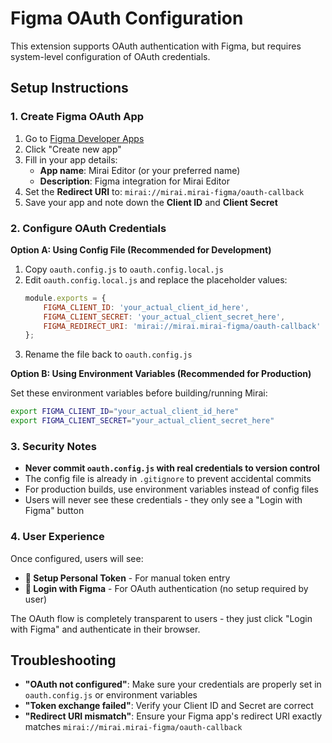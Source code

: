# Figma OAuth Configuration

This extension supports OAuth authentication with Figma, but requires system-level configuration of OAuth credentials.

## Setup Instructions

### 1. Create Figma OAuth App

1. Go to [Figma Developer Apps](https://www.figma.com/developers/apps)
2. Click "Create new app"
3. Fill in your app details:
   - **App name**: Mirai Editor (or your preferred name)
   - **Description**: Figma integration for Mirai Editor
4. Set the **Redirect URI** to: `mirai://mirai.mirai-figma/oauth-callback`
5. Save your app and note down the **Client ID** and **Client Secret**

### 2. Configure OAuth Credentials

**Option A: Using Config File (Recommended for Development)**

1. Copy `oauth.config.js` to `oauth.config.local.js`
2. Edit `oauth.config.local.js` and replace the placeholder values:
   ```javascript
   module.exports = {
       FIGMA_CLIENT_ID: 'your_actual_client_id_here',
       FIGMA_CLIENT_SECRET: 'your_actual_client_secret_here',
       FIGMA_REDIRECT_URI: 'mirai://mirai.mirai-figma/oauth-callback'
   };
   ```
3. Rename the file back to `oauth.config.js`

**Option B: Using Environment Variables (Recommended for Production)**

Set these environment variables before building/running Mirai:

```bash
export FIGMA_CLIENT_ID="your_actual_client_id_here"
export FIGMA_CLIENT_SECRET="your_actual_client_secret_here"
```

### 3. Security Notes

- **Never commit `oauth.config.js` with real credentials to version control**
- The config file is already in `.gitignore` to prevent accidental commits
- For production builds, use environment variables instead of config files
- Users will never see these credentials - they only see a "Login with Figma" button

### 4. User Experience

Once configured, users will see:
- **🔑 Setup Personal Token** - For manual token entry
- **🔐 Login with Figma** - For OAuth authentication (no setup required by user)

The OAuth flow is completely transparent to users - they just click "Login with Figma" and authenticate in their browser.

## Troubleshooting

- **"OAuth not configured"**: Make sure your credentials are properly set in `oauth.config.js` or environment variables
- **"Token exchange failed"**: Verify your Client ID and Secret are correct
- **"Redirect URI mismatch"**: Ensure your Figma app's redirect URI exactly matches `mirai://mirai.mirai-figma/oauth-callback`



